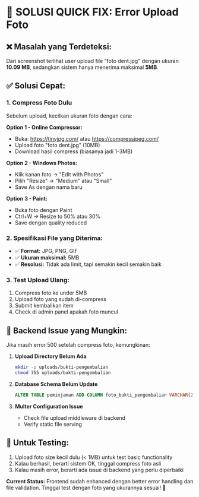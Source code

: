 # 🚨 SOLUSI QUICK FIX: Error Upload Foto

## ❌ **Masalah yang Terdeteksi:**

Dari screenshot terlihat user upload file "foto dent.jpg" dengan ukuran **10.09 MB**, sedangkan sistem hanya menerima maksimal **5MB**.

## ✅ **Solusi Cepat:**

### 1. **Compress Foto Dulu**
Sebelum upload, kecilkan ukuran foto dengan cara:

**Option 1 - Online Compressor:**
- Buka: https://tinyjpg.com/ atau https://compressjpeg.com/
- Upload foto "foto dent.jpg" (10MB)
- Download hasil compress (biasanya jadi 1-3MB)

**Option 2 - Windows Photos:**
- Klik kanan foto → "Edit with Photos"
- Pilih "Resize" → "Medium" atau "Small"
- Save As dengan nama baru

**Option 3 - Paint:**
- Buka foto dengan Paint
- Ctrl+W → Resize to 50% atau 30%
- Save dengan quality reduced

### 2. **Spesifikasi File yang Diterima:**
- ✅ **Format:** JPG, PNG, GIF
- ✅ **Ukuran maksimal:** 5MB
- ✅ **Resolusi:** Tidak ada limit, tapi semakin kecil semakin baik

### 3. **Test Upload Ulang:**
1. Compress foto ke under 5MB
2. Upload foto yang sudah di-compress
3. Submit kembalikan item
4. Check di admin panel apakah foto muncul

## 🔧 **Backend Issue yang Mungkin:**

Jika masih error 500 setelah compress foto, kemungkinan:

1. **Upload Directory Belum Ada**
   ```bash
   mkdir -p uploads/bukti-pengembalian
   chmod 755 uploads/bukti-pengembalian
   ```

2. **Database Schema Belum Update**
   ```sql
   ALTER TABLE peminjaman ADD COLUMN foto_bukti_pengembalian VARCHAR(255);
   ```

3. **Multer Configuration Issue**
   - Check file upload middleware di backend
   - Verify static file serving

## 📱 **Untuk Testing:**

1. Upload foto size kecil dulu (< 1MB) untuk test basic functionality
2. Kalau berhasil, berarti sistem OK, tinggal compress foto asli
3. Kalau masih error, berarti ada issue di backend yang perlu diperbaiki

**Current Status:** Frontend sudah enhanced dengan better error handling dan file validation. Tinggal test dengan foto yang ukurannya sesuai! 🚀